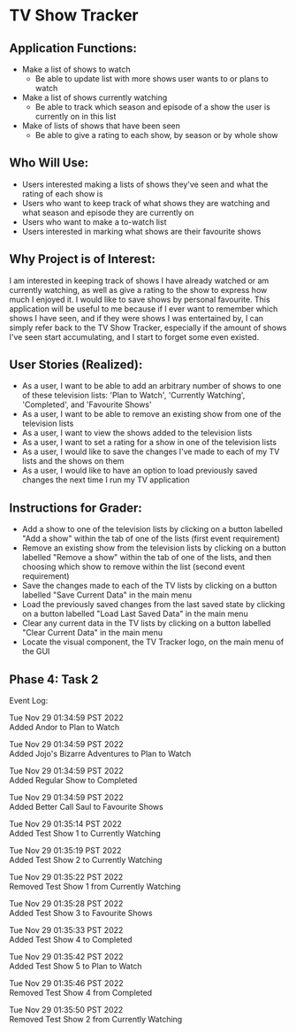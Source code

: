 # TV Show Tracker

## Application Functions:
- Make a list of shows to watch
  - Be able to update list with more shows user wants to or plans to watch
- Make a list of shows currently watching
  - Be able to track which season and episode of a show the user is currently on in this list
- Make of lists of shows that have been seen
  - Be able to give a rating to each show, by season or by whole show

## Who Will Use:
- Users interested making a lists of shows they've seen and what the rating of each show is
- Users who want to keep track of what shows they are watching and what season and episode they are currently on
- Users who want to make a to-watch list 
- Users interested in marking what shows are their favourite shows

## Why Project is of Interest:
I am interested in keeping track of shows I have already watched or am currently watching, as well as give a rating to 
the show to express how much I enjoyed it. I would like to save shows by personal favourite. This application will be
useful to me because if I ever want to remember which shows I have seen, and if they were shows I was entertained by, I
can simply refer back to the TV Show Tracker, especially if the amount of shows I've seen start accumulating, and I 
start to forget some even existed.

## User Stories (Realized):
- As a user, I want to be able to add an arbitrary number of shows to one of these television lists: 'Plan to Watch',
'Currently Watching', 'Completed', and 'Favourite Shows'
- As a user, I want to be able to remove an existing show from one of the television lists
- As a user, I want to view the shows added to the television lists
- As a user, I want to set a rating for a show in one of the television lists
- As a user, I would like to save the changes I've made to each of my TV lists and the shows on them
- As a user, I would like to have an option to load previously saved changes the next time I run my TV application

## Instructions for Grader:
- Add a show to one of the television lists by clicking on a button labelled "Add a show" within the tab of one of the 
lists (first event requirement)
- Remove an existing show from the television lists by clicking on a button labelled "Remove a show" within the tab of
one of the lists, and then choosing which show to remove within the list (second event requirement)
- Save the changes made to each of the TV lists by clicking on a button labelled "Save Current Data" in the main menu
- Load the previously saved changes from the last saved state by clicking on a button labelled "Load Last Saved Data" 
in the main menu
- Clear any current data in the TV lists by clicking on a button labelled "Clear Current Data" in the main menu
- Locate the visual component, the TV Tracker logo, on the main menu of the GUI

## Phase 4: Task 2

Event Log:

Tue Nov 29 01:34:59 PST 2022\
Added Andor to Plan to Watch

Tue Nov 29 01:34:59 PST 2022\
Added Jojo's Bizarre Adventures to Plan to Watch

Tue Nov 29 01:34:59 PST 2022\
Added Regular Show to Completed

Tue Nov 29 01:34:59 PST 2022\
Added Better Call Saul to Favourite Shows

Tue Nov 29 01:35:14 PST 2022\
Added Test Show 1 to Currently Watching

Tue Nov 29 01:35:19 PST 2022\
Added Test Show 2 to Currently Watching

Tue Nov 29 01:35:22 PST 2022\
Removed Test Show 1 from Currently Watching

Tue Nov 29 01:35:28 PST 2022\
Added Test Show 3 to Favourite Shows

Tue Nov 29 01:35:33 PST 2022\
Added Test Show 4 to Completed

Tue Nov 29 01:35:42 PST 2022\
Added Test Show 5 to Plan to Watch

Tue Nov 29 01:35:46 PST 2022\
Removed Test Show 4 from Completed

Tue Nov 29 01:35:50 PST 2022\
Removed Test Show 2 from Currently Watching